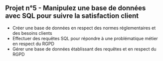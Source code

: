 <h2>Projet n°5 - Manipulez une base de données avec SQL pour suivre la satisfaction client</h2> 


- Créer une base de données en respect des normes réglementaires et des besoins clients
- Effectuer des requêtes SQL pour répondre à une problématique métier en respect du RGPD
- Gérer une base de données établissant des requêtes et en respect du RGPD
